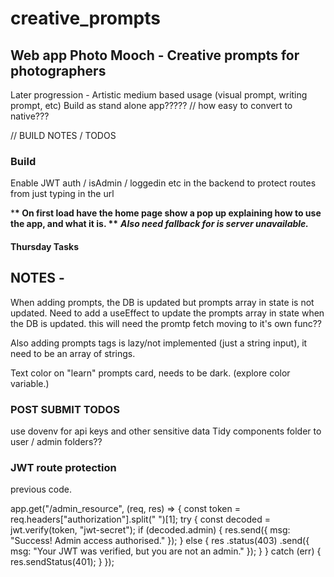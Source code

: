 # creative_prompts

## Web app Photo Mooch - Creative prompts for photographers

Later progression - Artistic medium based usage (visual prompt, writing prompt, etc)
Build as stand alone app????? // how easy to convert to native???

// BUILD NOTES / TODOS

### Build

Enable JWT auth / isAdmin / loggedin etc in the backend to protect routes from just typing in the url

\***\* On first load have the home page show a pop up explaining how to use the app, and what it is. \*\***
**_Also need fallback for is server unavailable._**

#### Thursday Tasks

## NOTES -

When adding prompts, the DB is updated but prompts array in state is not updated. Need to add a useEffect to update the prompts array in state when the DB is updated. this will need the promtp fetch moving to it's own func??

Also adding prompts tags is lazy/not implemented (just a string input), it need to be an array of strings.

Text color on "learn" prompts card, needs to be dark. (explore color variable.)

### POST SUBMIT TODOS

use dovenv for api keys and other sensitive data
Tidy components folder to user / admin folders??

### JWT route protection

previous code.

app.get("/admin_resource", (req, res) => {
const token = req.headers["authorization"].split(" ")[1];
try {
const decoded = jwt.verify(token, "jwt-secret");
if (decoded.admin) {
res.send({ msg: "Success! Admin access authorised." });
} else {
res
.status(403)
.send({ msg: "Your JWT was verified, but you are not an admin." });
}
} catch (err) {
res.sendStatus(401);
}
});
